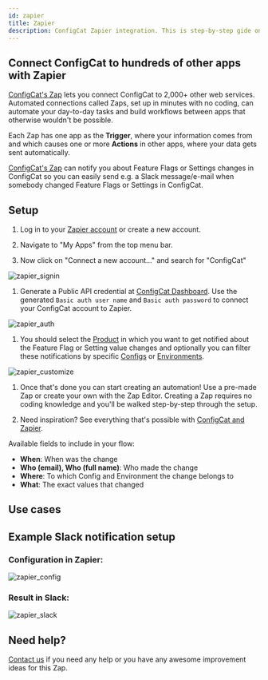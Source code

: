 ```yaml
---
id: zapier
title: Zapier
description: ConfigCat Zapier integration. This is step-by-step gide on how to use the ConfigCat Zapier integration to connect manage features form thousands of Zapier apps.
---
```

## Connect ConfigCat to hundreds of other apps with Zapier

<a href="https://zapier.com/apps/configcat/integrations" target="_blank">ConfigCat's Zap</a> lets you connect ConfigCat to 2,000+ other web services. Automated connections called Zaps, set up in minutes with no coding, can automate your day-to-day tasks and build workflows between apps that otherwise wouldn't be possible.

Each Zap has one app as the **Trigger**, where your information comes from and which causes one or more **Actions** in other apps, where your data gets sent automatically. 

<a href="https://zapier.com/apps/configcat/integrations" target="_blank">ConfigCat's Zap</a> can notify you about Feature Flags or Settings changes in ConfigCat so you can easily send e.g. a Slack message/e-mail when somebody changed Feature Flags or Settings in ConfigCat.


## Setup

1. Log in to your <a href="https://zapier.com/sign-up" target="_blank">Zapier account</a> or create a new account.

2. Navigate to "My Apps" from the top menu bar.

3. Now click on "Connect a new account..." and search for "ConfigCat"

![zapier_signin](/assets/zapier_signin.png)

1. Generate a Public API credential at <a href="https://app.configcat.com/my-account/public-api-credentials" target="_blank">ConfigCat Dashboard</a>. 
   Use the generated `Basic auth user name` and `Basic auth password` to connect your ConfigCat account to Zapier.

![zapier_auth](/assets/zapier_auth.png)

1. You should select the [Product](/main-concepts#product) in which you want to get notified about the Feature Flag or Setting value changes and optionally you can filter these notifications by specific [Configs](/main-concepts#config) or [Environments](/main-concepts#environment).

![zapier_customize](/assets/zapier_customize.png)

1. Once that's done you can start creating an automation! Use a pre-made Zap or create your own with the Zap Editor. Creating a Zap requires no coding knowledge and you'll be walked step-by-step through the setup. 

2. Need inspiration? See everything that's possible with <a href="https://zapier.com/apps/configcat/integrations" target="_blank">ConfigCat and Zapier</a>.


Available fields to include in your flow:
* **When**: When was the change
* **Who (email), Who (full name)**: Who made the change
* **Where**: To which Config and Environment the change belongs to
* **What**: The exact values that changed

## Use cases

## Example Slack notification setup
### Configuration in Zapier:
![zapier_config](/assets/zapier_config.png)

### Result in Slack:
![zapier_slack](/assets/zapier_slack.png)

## Need help?
<a href="https://configcat.com/support/" target="_blank">Contact us</a> if you need any help or you have any awesome improvement ideas for this Zap.
